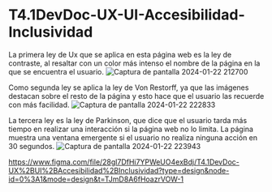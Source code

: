 # T4.1DevDoc-UX-UI-Accesibilidad-Inclusividad
La primera ley de Ux que se aplica en esta página web es la ley de contraste, al resaltar con un color más intenso el nombre de la página en la que se encuentra el usuario.
![Captura de pantalla 2024-01-22 212700](https://github.com/Gabrii03/T4.1DevDoc-UX-UI-Accesibilidad-Inclusividad/assets/114144425/0b2ef194-b634-4446-aaa8-ca538601db9c)

Como segunda ley se aplica la ley de Von Restorff, ya que las imágenes destacan sobre el resto de la página y esto hace que el usuario las recuerde con más facilidad.
![Captura de pantalla 2024-01-22 222833](https://github.com/Gabrii03/T4.1DevDoc-UX-UI-Accesibilidad-Inclusividad/assets/114144425/5adc94fb-83f6-48f7-b680-74a216df3888)

La tercera ley es la ley de Parkinson, que dice que el usuario tarda más tiempo en realizar una interacción si la página web no lo limita. La página muestra una ventana emergente si el usuario no realiza ninguna acción en 30 segundos.
![Captura de pantalla 2024-01-22 223943](https://github.com/Gabrii03/T4.1DevDoc-UX-UI-Accesibilidad-Inclusividad/assets/114144425/b4ff1f7d-3695-4fdf-b4bb-57bdee44c413)


https://www.figma.com/file/28gl7DfHi7YPWeUO4exBdj/T4.1DevDoc-UX%2BUI%2BAccesibilidad%2BInclusividad?type=design&node-id=0%3A1&mode=design&t=TJmD8A6fHoazrVOW-1
